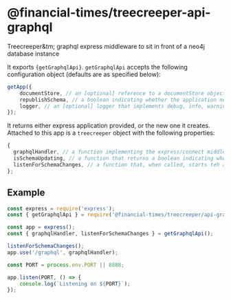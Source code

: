 # @financial-times/treecreeper-api-graphql

Treecreeper&tm; graphql express middleware to sit in front of a neo4j database instance

It exports `{getGraphqlApi}`. `getGraphqlApi` accepts the following configuration object (defaults are as specified below):

```js
getApp({
	documentStore, // an [optional] reference to a documentStore object, used to store large properties outside the neo4j instance
	republishSchema, // a boolean indicating whether the application needs to republish the schema to somewhere once it has updated the graphqlApi
	logger, // an [optional] logger that implements debug, info, warning and error methods
});
```

It returns either express application provided, or the new one it creates. Attached to this app is a `treecreeper` object with the following properties:

```js
{
  graphqlHandler, // a function implementing the express/connect middleware interface
  isSchemaUpdating, // a function that returns a boolean indicating whether the application is successfully keeping the schema that defines it data types up to date
  listenForSchemaChanges, // a function that, when called, starts teh api polling for changes to a treecreeper schema published to some url
};
```

## Example

```js
const express = require('express');
const { getGraphqlApi } = require('@financial-times/treecreeper/api-graphql');

const app = express();
const { graphqlHandler, listenForSchemaChanges } = getGraphqlApi();

listenForSchemaChanges();
app.use('/graphql', graphqlHandler);

const PORT = process.env.PORT || 8888;

app.listen(PORT, () => {
	console.log(`Listening on ${PORT}`);
});
```

